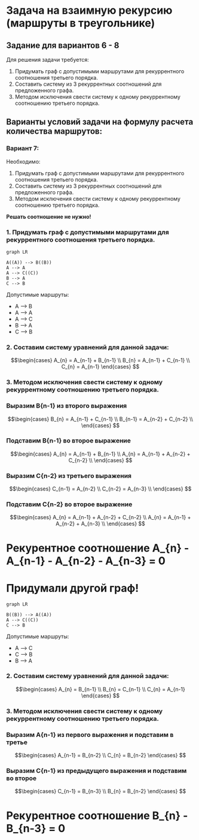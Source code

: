 # Задача на взаимную рекурсию (маршруты в треугольнике)
## Задание для вариантов 6 - 8
Для решения задачи требуется: 
1. Придумать граф с допустимыми маршрутами для рекуррентного соотношения третьего порядка.
2. Составить систему из 3 рекуррентных соотношений для предложенного графа.
3. Методом исключения свести систему к одному рекуррентному соотношению третьего порядка.

## Варианты условий задачи на формулу расчета количества маршрутов:
### Вариант 7:
Необходимо:
1. Придумать граф с допустимыми маршрутами для рекуррентного соотношения третьего порядка.
2. Составить систему из 3 рекуррентных соотношений для предложенного графа.
3. Методом исключения свести систему к одному рекуррентному соотношению третьего порядка.

**Решать соотношение не нужно!**
### 1. Придумать граф с допустимыми маршрутами для рекуррентного соотношения третьего порядка.
 ```mermaid
graph LR

A((A)) --> B((B))
A --> A
A --> C((C))
B --> A
C --> B
```
Допустимые маршруты:
- A --> B
- A --> A
- A --> C
- B --> A
- C --> B

### 2. Составим систему уравнений для данной задачи:
$$\begin{cases}
A_{n} = A_{n-1} + B_{n-1} \\ 
B_{n} = A_{n-1} + C_{n-1} \\
C_{n} = A_{n-1} 
\end{cases} $$
### 3. Методом исключения свести систему к одному рекуррентному соотношению третьего порядка.
### Выразим B{n-1} из второго выражения

$$\begin{cases}
B_{n} = A_{n-1} + С_{n-1} \\ 
B_{n-1} = A_{n-2} + C_{n-2} \\
\end{cases} $$
### Подставим B{n-1} во второе выражение
$$\begin{cases}
A_{n} = A_{n-1} + B_{n-1} \\ 
A_{n} = A_{n-1} + A_{n-2} + C_{n-2} \\
\end{cases} $$
### Выразим C{n-2} из третьего выражения
$$\begin{cases}
C_{n-1} = A_{n-2} \\ 
C_{n-2} = A_{n-3}  \\
\end{cases} $$
### Подставим C{n-2} во второе выражение
$$\begin{cases}
A_{n} = A_{n-1} + A_{n-2} + C_{n-2}  \\ 
A_{n} = A_{n-1} + A_{n-2} + A_{n-3} \\
\end{cases} $$

# Рекурентное соотношение A_{n} - A_{n-1} - A_{n-2} - A_{n-3} = 0

# Придумали другой граф!
 ```mermaid
graph LR

B((B)) --> A((A))
A --> C((C))
С --> B
```
Допустимые маршруты:
- A --> С
- С --> В
- В --> А

### 2. Составим систему уравнений для данной задачи:
$$\begin{cases}
A_{n} = B_{n-1} \\ 
B_{n} = C_{n-1} \\
C_{n} = A_{n-1} 
\end{cases} $$
### 3. Методом исключения свести систему к одному рекуррентному соотношению третьего порядка.
### Выразим A{n-1} из первого выражения и подставим в третье 
$$\begin{cases}
A_{n-1} = B_{n-2} \\
C_{n} = B_{n-2} 
\end{cases} $$
### Выразим C{n-1} из предыдущего выражения и подставим во второе 
$$\begin{cases}
С_{n-1} = B_{n-3} \\
В_{n} = B_{n-2} 
\end{cases} $$
# Рекурентное соотношение В_{n} - В_{n-3}  = 0
